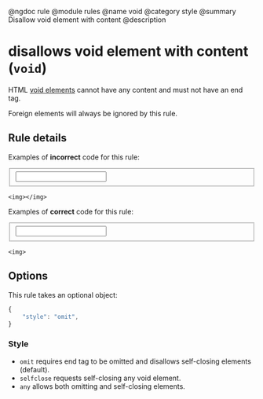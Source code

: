 @ngdoc rule
@module rules
@name void
@category style
@summary Disallow void element with content
@description

# disallows void element with content (`void`)

HTML [void elements](https://www.w3.org/TR/html5/syntax.html#void-elements)
cannot have any content and must not have an end tag.

Foreign elements will always be ignored by this rule.

## Rule details

Examples of **incorrect** code for this rule:

<validate name="incorrect" rules="void">
    <fieldset>
        <input/>
    </fieldset>

    <img></img>

</validate>

Examples of **correct** code for this rule:

<validate name="correct" rules="void">
    <fieldset>
        <input>
    </fieldset>

    <img>

</validate>

## Options

This rule takes an optional object:

```javascript
{
	"style": "omit",
}
```

### Style

- `omit` requires end tag to be omitted and disallows self-closing
  elements (default).
- `selfclose` requests self-closing any void element.
- `any` allows both omitting and self-closing elements.
